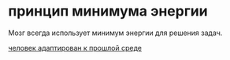 # принцип минимума энергии
Мозг всегда использует минимум энергии для решения задач.

[человек адаптирован к прошлой среде](%D1%87%D0%B5%D0%BB%D0%BE%D0%B2%D0%B5%D0%BA%20%D0%B0%D0%B4%D0%B0%D0%BF%D1%82%D0%B8%D1%80%D0%BE%D0%B2%D0%B0%D0%BD%20%D0%BA%20%D0%BF%D1%80%D0%BE%D1%88%D0%BB%D0%BE%D0%B9%20%D1%81%D1%80%D0%B5%D0%B4%D0%B5)